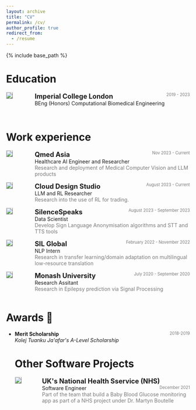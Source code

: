 ```yaml
---
layout: archive
title: "CV"
permalink: /cv/
author_profile: true
redirect_from:
  - /resume
---
```


{% include base_path %}

Education
======
<!-- BEng -->
<div style="display:flex;">

  <div style="flex:0.5; padding-right:5%">
    <img src="{{ site.url }}/images/resume/ICL.png" style="align:left; border: 1px solid #d3d3d3; border-style: outset;">
  </div>

  <div style="flex:4;">
    <p style="margin:0px">
      <b style="font-size: 130%;">Imperial College London</b>
      <span style="float:right; font-size:80%; color:#7a7a7a;">2019 - 2023</span>
    </p>
    BEng (Honors) Computational Biomedical Engineering
    <!-- <div style="color:#7a7a7a">
      Rank: 1/198 students
    </div> -->
  </div>
</div>
 <hr style="height:2em; margin:0em; visibility:hidden;" />

Work experience
======
<!-- Qmed -->
<div style="display:flex;">

  <div style="flex:0.5; padding-right:5%">
    <img src="{{ site.url }}/images/resume/qmed.png" style="align:left; border: 1px solid #d3d3d3; border-style: outset;">
  </div>

  <div style="flex:4;">
    <p style="margin:0px">
      <b style="font-size: 130%;">Qmed Asia</b>
      <span style="float:right; font-size:80%; color:#7a7a7a;">Nov 2023 - Current </span>
    </p>
    Healthcare AI Engineer and Researcher
    <div style="color:#7a7a7a">
      Research and deployment of Medical Computer Vision and LLM products
    </div>
  </div>
</div>
 <hr style="height:1em; margin:0em; visibility:hidden;" />

 <!-- Cloud Desing -->
<div style="display:flex;">

  <div style="flex:0.5; padding-right:5%">
    <img src="{{ site.url }}/images/resume/cloud.png" style="align:left; border: 1px solid #d3d3d3; border-style: outset;">
  </div>

  <div style="flex:4;">
    <p style="margin:0px">
      <b style="font-size: 130%;">Cloud Design Studio</b>
      <span style="float:right; font-size:80%; color:#7a7a7a;">August 2023 - Current </span>
    </p>
    LLM and RL Researcher
    <div style="color:#7a7a7a">
      Research into the use of RL for trading.
    </div>
  </div>
</div>
 <hr style="height:1em; margin:0em; visibility:hidden;" />

<!-- SilenceSpeaks -->
<div style="display:flex;">

  <div style="flex:0.5; padding-right:5%">
    <img src="{{ site.url }}/images/resume/silencespeaks.jpg" style="align:left; border: 1px solid #d3d3d3; border-style: outset;">
  </div>

  <div style="flex:4;">
    <p style="margin:0px">
      <b style="font-size: 130%;">SilenceSpeaks</b>
      <span style="float:right; font-size:80%; color:#7a7a7a;">August 2023 - September 2023 </span>
    </p>
    Data Scientist 
    <div style="color:#7a7a7a">
      Develop Sign Language Anonymisation algorithms and STT and TTS tools
    </div>
  </div>
</div>
 <hr style="height:1em; margin:0em; visibility:hidden;" />

 <!-- SIL -->
<div style="display:flex;">

  <div style="flex:0.5; padding-right:5%">
    <img src="{{ site.url }}/images/resume/SIL.png" style="align:left; border: 1px solid #d3d3d3; border-style: outset;">
  </div>

  <div style="flex:4;">
    <p style="margin:0px">
      <b style="font-size: 130%;">SIL Global</b>
      <span style="float:right; font-size:80%; color:#7a7a7a;">February 2022 - November 2022 </span>
    </p>
    NLP Intern 
    <div style="color:#7a7a7a">
      Research in transfer learning/domain adaptation on multilingual low-resource translation
    </div>
  </div>
</div>
 <hr style="height:1em; margin:0em; visibility:hidden;" />

<!-- Monash University -->
<div style="display:flex;">

  <div style="flex:0.5; padding-right:5%">
    <img src="{{ site.url }}/images/resume/monash.png" style="align:left; border: 1px solid #d3d3d3; border-style: outset;">
  </div>

  <div style="flex:4;">
    <p style="margin:0px">
      <b style="font-size: 130%;">Monash University</b>
      <span style="float:right; font-size:80%; color:#7a7a7a;">July 2020 - September 2020 </span>
    </p>
    Research Assitant
    <div style="color:#7a7a7a">
      Research in Epilepsy prediction via Signal Processing 
    </div>
  </div>
</div>
 <hr style="height:1em; margin:0em; visibility:hidden;" />


Awards 🌟
======
<ul>
  <li>
    <b>Merit Scholarship </b>
    <span style="float:right; font-size:80%; color:#7a7a7a;">2018-2019</span> <br>
    <i>Kolej Tuanku Ja'afar's A-Level Scholarship</i>
  </li>


Other Software Projects
======

<!-- NHS -->
<div style="display:flex;">

  <div style="flex:0.5; padding-right:5%">
    <img src="{{ site.url }}/images/resume/NHS.png" style="align:left; border: 1px solid #d3d3d3; border-style: outset;">
  </div>

  <div style="flex:4;">
    <p style="margin:0px">
      <b style="font-size: 130%;">UK's National Health Sservice (NHS)</b>
      <span style="float:right; font-size:80%; color:#7a7a7a;">December 2021 </span>
    </p>
    Software Engineer
    <div style="color:#7a7a7a">
      Part of the team that build a Baby Blood Glucose monitoring app as part of a NHS project under Dr. Martyn Boutelle
    </div>
  </div>
</div>
 <hr style="height:1em; margin:0em; visibility:hidden;" />


<!-- Skills
======
* Skill 1
* Skill 2
  * Sub-skill 2.1
  * Sub-skill 2.2
  * Sub-skill 2.3
* Skill 3 -->

<!-- Publications
======
  <ul>{% for post in site.publications reversed %}
    {% include archive-single-cv.html %}
  {% endfor %}</ul>
  
Talks
======
  <ul>{% for post in site.talks reversed %}
    {% include archive-single-talk-cv.html  %}
  {% endfor %}</ul> -->
  
<!-- Teaching
======
  <ul>{% for post in site.teaching reversed %}
    {% include archive-single-cv.html %}
  {% endfor %}</ul>
  
Service and leadership
======
* Currently signed in to 43 different slack teams -->
